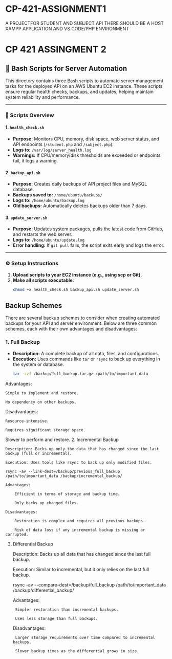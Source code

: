 # CP-421-ASSIGNMENT1
 A PROJECTFOR STUDENT AND SUBJECT API
 THERE SHOULD BE A HOST XAMPP APPLICATION AND VS CODE/PHP ENVIRONMENT
 # CP 421 ASSINGMENT 2
 ## 🔧 Bash Scripts for Server Automation

This directory contains three Bash scripts to automate server management tasks for the deployed API on an AWS Ubuntu EC2 instance. These scripts ensure regular health checks, backups, and updates, helping maintain system reliability and performance.

---

### 📜 Scripts Overview

#### 1. `health_check.sh`
- **Purpose:** Monitors CPU, memory, disk space, web server status, and API endpoints (`/student.php` and `/subject.php`).
- **Logs to:** `/var/log/server_health.log`
- **Warnings:** If CPU/memory/disk thresholds are exceeded or endpoints fail, it logs a warning.

#### 2. `backup_api.sh`
- **Purpose:** Creates daily backups of API project files and MySQL database.
- **Backups saved to:** `/home/ubuntu/backups/`
- **Logs to:** `/home/ubuntu/backup.log`
- **Old backups:** Automatically deletes backups older than 7 days.

#### 3. `update_server.sh`
- **Purpose:** Updates system packages, pulls the latest code from GitHub, and restarts the web server.
- **Logs to:** `/home/ubuntu/update.log`
- **Error handling:** If `git pull` fails, the script exits early and logs the error.

---

### ⚙️ Setup Instructions

1. **Upload scripts to your EC2 instance (e.g., using scp or Git).**
2. **Make all scripts executable:**
   ```bash
   chmod +x health_check.sh backup_api.sh update_server.sh
## Backup Schemes

There are several backup schemes to consider when creating automated backups for your API and server environment. Below are three common schemes, each with their own advantages and disadvantages:

### 1. Full Backup
- **Description:** A complete backup of all data, files, and configurations.
- **Execution:** Uses commands like `tar` or `rsync` to back up everything in the system or database.
  ```bash
  tar -czf /backup/full_backup.tar.gz /path/to/important_data
Advantages:

    Simple to implement and restore.

    No dependency on other backups.

Disadvantages:

    Resource-intensive.

    Requires significant storage space.

   Slower to perform and restore.
   2. Incremental Backup

    Description: Backs up only the data that has changed since the last backup (full or incremental).

    Execution: Uses tools like rsync to back up only modified files.

    rsync -av --link-dest=/backup/previous_full_backup /path/to/important_data /backup/incremental_backup/

    Advantages:

        Efficient in terms of storage and backup time.

        Only backs up changed files.

    Disadvantages:

        Restoration is complex and requires all previous backups.

        Risk of data loss if any incremental backup is missing or corrupted.

3. Differential Backup

    Description: Backs up all data that has changed since the last full backup.

    Execution: Similar to incremental, but it only relies on the last full backup.

    rsync -av --compare-dest=/backup/full_backup /path/to/important_data /backup/differential_backup/

    Advantages:

        Simpler restoration than incremental backups.

        Uses less storage than full backups.

    Disadvantages:

        Larger storage requirements over time compared to incremental backups.

        Slower backup times as the differential grows in size.


